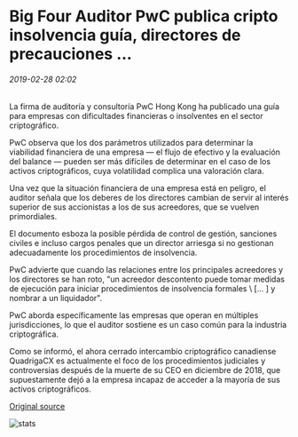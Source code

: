 # Big Four Auditor PwC publica cripto insolvencia guía, directores de precauciones ...

###### 2019-02-28 02:02

La firma de auditoría y consultoría PwC Hong Kong ha publicado una guía para empresas con dificultades financieras o insolventes en el sector criptográfico.

PwC observa que los dos parámetros utilizados para determinar la viabilidad financiera de una empresa — el flujo de efectivo y la evaluación del balance — pueden ser más difíciles de determinar en el caso de los activos criptográficos, cuya volatilidad complica una valoración clara.

Una vez que la situación financiera de una empresa está en peligro, el auditor señala que los deberes de los directores cambian de servir al interés superior de sus accionistas a los de sus acreedores, que se vuelven primordiales.

El documento esboza la posible pérdida de control de gestión, sanciones civiles e incluso cargos penales que un director arriesga si no gestionan adecuadamente los procedimientos de insolvencia.

PwC advierte que cuando las relaciones entre los principales acreedores y los directores se han roto, "un acreedor descontento puede tomar medidas de ejecución para iniciar procedimientos de insolvencia formales \ [... \] y nombrar a un liquidador".

PwC aborda específicamente las empresas que operan en múltiples jurisdicciones, lo que el auditor sostiene es un caso común para la industria criptográfica.

Como se informó, el ahora cerrado intercambio criptográfico canadiense QuadrigaCX es actualmente el foco de los procedimientos judiciales y controversias después de la muerte de su CEO en diciembre de 2018, que supuestamente dejó a la empresa incapaz de acceder a la mayoría de sus activos criptográficos.

[Original source](https://cointelegraph.com/news/big-four-auditor-pwc-publishes-crypto-insolvency-guide-cautions-directors)

![stats](https://c.statcounter.com/11760860/0/a89fa40b/1/ "stats")